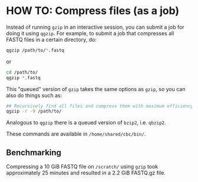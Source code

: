 # HOW TO: Compress files (as a job)
Instead of running `gzip` in an interactive session, you can submit a job for doing it using `qgzip`.  For example, to submit a job that compresses all FASTQ files in a certain directory, do:
```sh
qgzip /path/to/*.fastq
```
or
```sh
cd /path/to/
qgzip *.fastq
```
This "queued" version of `gzip` takes the same options as `gzip`, so you can also do things such as:
```sh
## Recursively find all files and compress them with maximum efficiency
qgzip -r -9 /path/to/
```

Analogous to `qgzip` there is a queued version of `bzip2`, i.e. `qbzip2`.  

These commands are available in `/home/shared/cbc/bin/`.

## Benchmarking
Compressing a 10 GiB FASTQ file on `/scratch/` using `gzip` took approximately 25 minutes and resulted in a 2.2 GiB FASTQ.gz file. 
